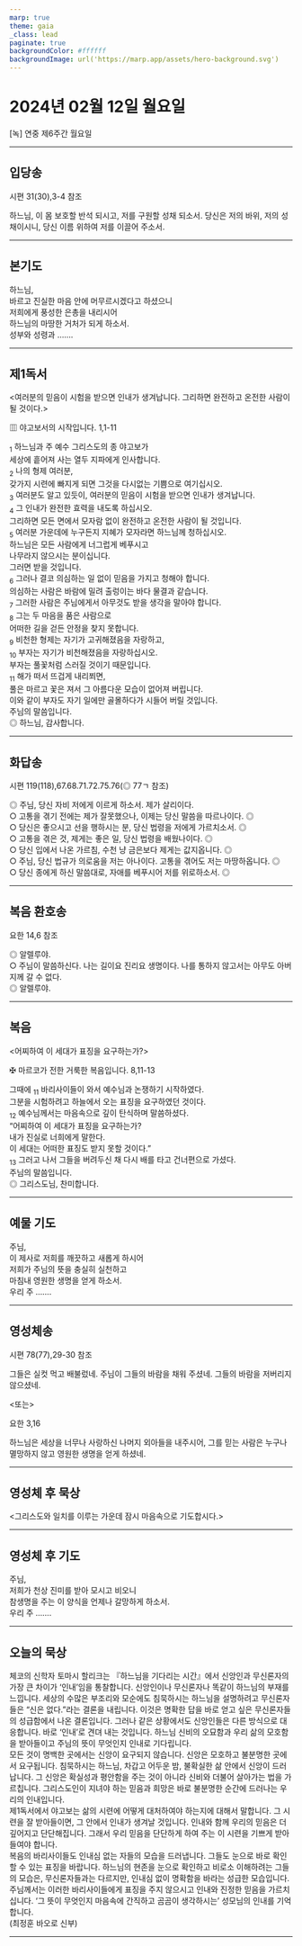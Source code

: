```yaml
---
marp: true
theme: gaia
_class: lead
paginate: true
backgroundColor: #ffffff
backgroundImage: url('https://marp.app/assets/hero-background.svg')
---
```


# 2024년 02월 12일 월요일

[녹] 연중 제6주간 월요일  




---

## 입당송

시편 31(30),3-4 참조

하느님, 이 몸 보호할 반석 되시고, 저를 구원할 성채 되소서. 당신은 저의 바위, 저의 성채이시니, 당신 이름 위하여 저를 이끌어 주소서.  
  


---

## 본기도

하느님,  
바르고 진실한 마음 안에 머무르시겠다고 하셨으니  
저희에게 풍성한 은총을 내리시어  
하느님의 마땅한 거처가 되게 하소서.  
성부와 성령과 …….  
  


---

## 제1독서

<여러분의 믿음이 시험을 받으면 인내가 생겨납니다. 그리하면 완전하고 온전한 사람이 될 것이다.>

▥ 야고보서의 시작입니다. 1,1-11

<sub>1</sub> 하느님과 주 예수 그리스도의 종 야고보가  
세상에 흩어져 사는 열두 지파에게 인사합니다.  
<sub>2</sub> 나의 형제 여러분,  
갖가지 시련에 빠지게 되면 그것을 다시없는 기쁨으로 여기십시오.  
<sub>3</sub> 여러분도 알고 있듯이, 여러분의 믿음이 시험을 받으면 인내가 생겨납니다.  
<sub>4</sub> 그 인내가 완전한 효력을 내도록 하십시오.  
그리하면 모든 면에서 모자람 없이 완전하고 온전한 사람이 될 것입니다.  
<sub>5</sub> 여러분 가운데에 누구든지 지혜가 모자라면 하느님께 청하십시오.  
하느님은 모든 사람에게 너그럽게 베푸시고  
나무라지 않으시는 분이십니다.  
그러면 받을 것입니다.  
<sub>6</sub> 그러나 결코 의심하는 일 없이 믿음을 가지고 청해야 합니다.  
의심하는 사람은 바람에 밀려 출렁이는 바다 물결과 같습니다.  
<sub>7</sub> 그러한 사람은 주님에게서 아무것도 받을 생각을 말아야 합니다.  
<sub>8</sub> 그는 두 마음을 품은 사람으로  
어떠한 길을 걷든 안정을 찾지 못합니다.  
<sub>9</sub> 비천한 형제는 자기가 고귀해졌음을 자랑하고,  
<sub>10</sub> 부자는 자기가 비천해졌음을 자랑하십시오.  
부자는 풀꽃처럼 스러질 것이기 때문입니다.  
<sub>11</sub> 해가 떠서 뜨겁게 내리쬐면,  
풀은 마르고 꽃은 져서 그 아름다운 모습이 없어져 버립니다.  
이와 같이 부자도 자기 일에만 골몰하다가 시들어 버릴 것입니다.  
주님의 말씀입니다.  
◎ 하느님, 감사합니다.  
  


---

## 화답송

시편 119(118),67.68.71.72.75.76(◎ 77ㄱ 참조)

◎ 주님, 당신 자비 저에게 이르게 하소서. 제가 살리이다.  
○ 고통을 겪기 전에는 제가 잘못했으나, 이제는 당신 말씀을 따르나이다. ◎  
○ 당신은 좋으시고 선을 행하시는 분, 당신 법령을 저에게 가르치소서. ◎  
○ 고통을 겪은 것, 제게는 좋은 일, 당신 법령을 배웠나이다. ◎  
○ 당신 입에서 나온 가르침, 수천 냥 금은보다 제게는 값지옵니다. ◎  
○ 주님, 당신 법규가 의로움을 저는 아나이다. 고통을 겪어도 저는 마땅하옵니다. ◎  
○ 당신 종에게 하신 말씀대로, 자애를 베푸시어 저를 위로하소서. ◎  
  


---

## 복음 환호송

요한 14,6 참조

◎ 알렐루야.  
○ 주님이 말씀하신다. 나는 길이요 진리요 생명이다. 나를 통하지 않고서는 아무도 아버지께 갈 수 없다.  
◎ 알렐루야.  
  


---

## 복음

<어찌하여 이 세대가 표징을 요구하는가?>

✠ 마르코가 전한 거룩한 복음입니다. 8,11-13

그때에 <sub>11</sub> 바리사이들이 와서 예수님과 논쟁하기 시작하였다.  
그분을 시험하려고 하늘에서 오는 표징을 요구하였던 것이다.  
<sub>12</sub> 예수님께서는 마음속으로 깊이 탄식하며 말씀하셨다.  
“어찌하여 이 세대가 표징을 요구하는가?  
내가 진실로 너희에게 말한다.  
이 세대는 어떠한 표징도 받지 못할 것이다.”  
<sub>13</sub> 그러고 나서 그들을 버려두신 채 다시 배를 타고 건너편으로 가셨다.  
주님의 말씀입니다.  
◎ 그리스도님, 찬미합니다.  
  


---

## 예물 기도

주님,  
이 제사로 저희를 깨끗하고 새롭게 하시어  
저희가 주님의 뜻을 충실히 실천하고  
마침내 영원한 생명을 얻게 하소서.  
우리 주 …….  
  


---

## 영성체송

시편 78(77),29-30 참조

그들은 실컷 먹고 배불렀네. 주님이 그들의 바람을 채워 주셨네. 그들의 바람을 저버리지 않으셨네.  
  
<또는>  
  
요한 3,16  
  
하느님은 세상을 너무나 사랑하신 나머지 외아들을 내주시어, 그를 믿는 사람은 누구나 멸망하지 않고 영원한 생명을 얻게 하셨네.  


---

## 영성체 후 묵상

<그리스도와 일치를 이루는 가운데 잠시 마음속으로 기도합시다.>  


---

## 영성체 후 기도

주님,  
저희가 천상 진미를 받아 모시고 비오니  
참생명을 주는 이 양식을 언제나 갈망하게 하소서.  
우리 주 …….  
  


---

## 오늘의 묵상

체코의 신학자 토마시 할리크는 『하느님을 기다리는 시간』에서 신앙인과 무신론자의 가장 큰 차이가 ‘인내’임을 통찰합니다. 신앙인이나 무신론자나 똑같이 하느님의 부재를 느낍니다. 세상의 수많은 부조리와 모순에도 침묵하시는 하느님을 설명하려고 무신론자들은 “신은 없다.”라는 결론을 내립니다. 이것은 명확한 답을 바로 얻고 싶은 무신론자들의 성급함에서 나온 결론입니다. 그러나 같은 상황에서도 신앙인들은 다른 방식으로 대응합니다. 바로 ‘인내’로 견뎌 내는 것입니다. 하느님 신비의 오묘함과 우리 삶의 모호함을 받아들이고 주님의 뜻이 무엇인지 인내로 기다립니다.  
모든 것이 명백한 곳에서는 신앙이 요구되지 않습니다. 신앙은 모호하고 불분명한 곳에서 요구됩니다. 침묵하시는 하느님, 차갑고 어두운 밤, 불확실한 삶 안에서 신앙이 드러납니다. 그 신앙은 확실성과 평안함을 주는 것이 아니라 신비와 더불어 살아가는 법을 가르칩니다. 그리스도인이 지녀야 하는 믿음과 희망은 바로 불분명한 순간에 드러나는 우리의 인내입니다.  
제1독서에서 야고보는 삶의 시련에 어떻게 대처하여야 하는지에 대해서 말합니다. 그 시련을 잘 받아들이면, 그 안에서 인내가 생겨날 것입니다. 인내와 함께 우리의 믿음은 더 깊어지고 단단해집니다. 그래서 우리 믿음을 단단하게 하여 주는 이 시련을 기쁘게 받아들여야 합니다.  
복음의 바리사이들도 인내심 없는 자들의 모습을 드러냅니다. 그들도 눈으로 바로 확인할 수 있는 표징을 바랍니다. 하느님의 현존을 눈으로 확인하고 비로소 이해하려는 그들의 모습은, 무신론자들과는 다르지만, 인내심 없이 명확함을 바라는 성급한 모습입니다. 주님께서는 이러한 바리사이들에게 표징을 주지 않으시고 인내와 진정한 믿음을 가르치십니다. ‘그 뜻이 무엇인지 마음속에 간직하고 곰곰이 생각하시는’ 성모님의 인내를 기억합니다.  
(최정훈 바오로 신부)  


---